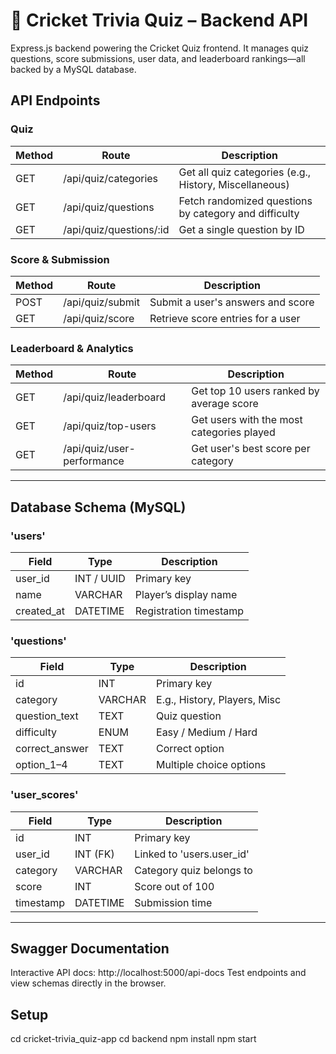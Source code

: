 # 🎯 Cricket Trivia Quiz – Backend API

Express.js backend powering the Cricket Quiz frontend. It manages quiz questions, score submissions, user data, and leaderboard rankings—all backed by a MySQL database.

## API Endpoints

### Quiz

| Method | Route                            | Description                               |
|--------|----------------------------------|-------------------------------------------|
| GET    | /api/quiz/categories             | Get all quiz categories (e.g., History, Miscellaneous) |
| GET    | /api/quiz/questions              | Fetch randomized questions by category and difficulty |
| GET    | /api/quiz/questions/:id          | Get a single question by ID               |

### Score & Submission

| Method | Route                            | Description                               |
|--------|----------------------------------|-------------------------------------------|
| POST   | /api/quiz/submit                 | Submit a user's answers and score         |
| GET    | /api/quiz/score                  | Retrieve score entries for a user         |

### Leaderboard & Analytics

| Method | Route                            | Description                               |
|--------|----------------------------------|-------------------------------------------|
| GET    | /api/quiz/leaderboard            | Get top 10 users ranked by average score  |
| GET    | /api/quiz/top-users              | Get users with the most categories played |
| GET    | /api/quiz/user-performance       | Get user's best score per category        |

---

## Database Schema (MySQL)

### 'users'

| Field       | Type        | Description                 |
|-------------|-------------|-----------------------------|
| user_id     | INT / UUID  | Primary key                 |
| name        | VARCHAR     | Player’s display name       |
| created_at  | DATETIME    | Registration timestamp      |

### 'questions'

| Field          | Type      | Description                       |
|----------------|-----------|-----------------------------------|
| id             | INT       | Primary key                       |
| category       | VARCHAR   | E.g., History, Players, Misc      |
| question_text  | TEXT      | Quiz question                     |
| difficulty     | ENUM      | Easy / Medium / Hard              |
| correct_answer | TEXT      | Correct option                    |
| option_1–4     | TEXT      | Multiple choice options           |

### 'user_scores'

| Field       | Type        | Description                        |
|-------------|-------------|------------------------------------|
| id          | INT         | Primary key                        |
| user_id     | INT (FK)    | Linked to 'users.user_id'          |
| category    | VARCHAR     | Category quiz belongs to           |
| score       | INT         | Score out of 100                   |
| timestamp   | DATETIME    | Submission time                    |

---

## Swagger Documentation
Interactive API docs: http://localhost:5000/api-docs
Test endpoints and view schemas directly in the browser.

## Setup
cd cricket-trivia_quiz-app
cd backend
npm install
npm start
